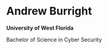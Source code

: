 # Andrew Burright
  <b>University of West Florida</b>
    <p>Bachelor of Science in Cyber Security</p>
